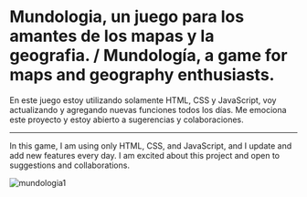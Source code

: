 <h1>Mundologia, un juego para los amantes de los mapas y la geografia. / Mundología, a game for maps and geography enthusiasts.</h1>
<p>En este juego estoy utilizando solamente HTML, CSS y JavaScript, voy actualizando y agregando nuevas funciones todos los días.
Me emociona este proyecto y estoy abierto a sugerencias y colaboraciones.<br>
<hr>
In this game, I am using only HTML, CSS, and JavaScript, and I update and add new features every day.
I am excited about this project and open to suggestions and collaborations.</p>

![mundologia1](https://github.com/afrianom/mundologia/assets/153770193/df1138d9-adb1-4b44-8042-46e2fd7f4ee2)


